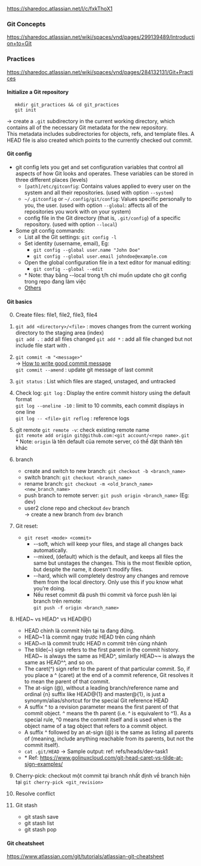https://sharedoc.atlassian.net/l/c/fxkThoX1


### Git Concepts
https://sharedoc.atlassian.net/wiki/spaces/vnd/pages/299139489/Introduction+to+Git

### Practices
https://sharedoc.atlassian.net/wiki/spaces/vnd/pages/284132131/Git+Practices

#### Initialize a Git repository
       mkdir git_practices && cd git_practices
       git init
-> create a `.git` subdirectory in the current working directory, which contains all of the necessary Git metadata for the new repository.  
This metadata includes subdirectories for objects, refs, and template files. A HEAD file is also created which points to the currently checked out commit.

#### Git config
- git config lets you get and set configuration variables that control all aspects of how Git looks and operates. These variables can be stored in three different places (levels)
    - `[path]/etc/gitconfig`: Contains values applied to every user on the system and all their repositories. (used with option `--system`)
    - `~/.gitconfig` or `~/.config/git/config`: Values specific personally to you, the user. (used with option `--global`: affects all of the repositories you work with on your system)
    - config file in the Git directory (that is, `.git/config`) of a specific repository. (used with option `--local`)
- Some git config commands:
    - List all the Git settings: `git config -l`
    - Set identity (username, email), Eg:
        - `git config --global user.name "John Doe"`
        - `git config --global user.email johndoe@example.com`
    - Open the global configuration file in a text editor for manual editing:
        - `git config --global --edit`
    - \* Note: thay bằng --local trong t/h chỉ muốn update cho git config trong repo đang làm việc
    - [Others](https://git-scm.com/book/en/v2/Getting-Started-First-Time-Git-Setup)

#### Git basics
0. Create files: file1, file2, file3, file4
1. `git add <directory>/<file>` : moves changes from the current working directory to the staging area (index)  
   `git add .` : add all files changed
   `git add *` : add all file changed but not include file start with .
2. `git commit -m "<message>"`  
   -> [How to write good commit message](https://www.freecodecamp.org/news/writing-good-commit-messages-a-practical-guide/)  
   `git commit --amend` : update git message of last commit
3. `git status` : List which files are staged, unstaged, and untracked
4. Check log:
   `git log` : Display the entire commit history using the default format  
   `git log --oneline -10` : limit to 10 commits, each commit displays in one line  
   `git log -- <file>`
   `git reflog` : reference logs
5. git remote
   `git remote -v`: check existing remote name  
   `git remote add origin git@github.com:<git account/<repo name>.git`  
    \* Note: `origin` là tên default của remote server, có thể đặt thành tên khác
6. branch
   - create and switch to new branch: `git checkout -b <branch_name>`
   - switch branch: `git checkout <branch_name>`
   - rename branch: `git checkout -m <old_branch_name> <new_branch_name>`
   - push branch to remote server: `git push origin <branch_name>` (Eg: dev)
   - user2 clone repo and checkout `dev` branch  
     -> create a new branch from `dev` branch

7. Git reset:
   - `git reset <mode> <commit>`
     - --soft, which will keep your files, and stage all changes back automatically.
     - --mixed, (default) which is the default, and keeps all files the same but unstages the changes. This is the most flexible option, but despite the name, it doesn’t modify files.
     - --hard, which will completely destroy any changes and remove them from the local directory. Only use this if you know what you’re doing.
     - Nếu reset commit đã push thì commit và force push lên lại branch trên remote:  
       `git push -f origin <branch_name>`

8. HEAD~ vs HEAD^ vs HEAD@{}
   - HEAD chính là commit hiện tại ta đang đứng.
   - HEAD~1 là commit ngay trước HEAD trên cùng nhánh
   - HEAD~n là commit trước HEAD n commit trên cùng nhánh
   - The tilde(~) sign refers to the first parent in the commit history. HEAD~ is always the same as HEAD^, similarly HEAD~~ is always the same as HEAD^^, and so on.
   - The caret(^) sign refer to the parent of that particular commit. So, if you place a ^ (caret) at the end of a commit reference, Git resolves it to mean the parent of that commit.
   - The at-sign (@), without a leading branch/reference name and ordinal {n} suffix like HEAD@{1} and master@{1}, is just a synonym/alias/shortcut for the special Git reference HEAD
   - A suffix ^ to a revision parameter means the first parent of that commit object. ^<n> means the <n>th parent (i.e. <rev>^ is equivalent to <rev>^1). As a special rule, <rev>^0 means the commit itself and is used when <rev> is the object name of a tag object that refers to a commit object.
   - A suffix ^ followed by an at-sign (@) is the same as listing all parents of <rev> (meaning, include anything reachable from its parents, but not the commit itself).
   - `cat .git/HEAD` -> Sample output: ref: refs/heads/dev-task1
   - \* Ref: https://www.golinuxcloud.com/git-head-caret-vs-tilde-at-sign-examples/

9. Cherry-pick: checkout một commit tại branch nhất định về branch hiện tại
   `git cherry-pick <git_revision>`

10. Resolve conflict

11. Git stash
    - git stash save
    - git stash list
    - git stash pop

#### Git cheatsheet
https://www.atlassian.com/git/tutorials/atlassian-git-cheatsheet

